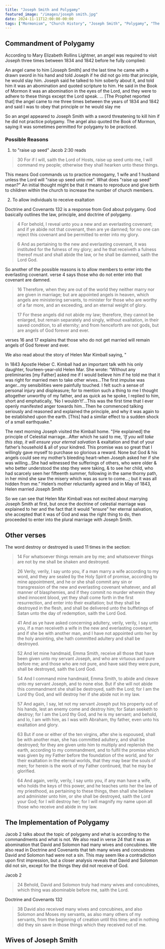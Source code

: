```yaml
---
title: "Joseph Smith and Polygamy"
featured_image: "/images/joseph smith.jpg"
date: 2024-11-11T12:00:00-00:00
tags: ["Mormonism", "Church History", "Joseph Smith", "Polygamy", "The Church of Jesus Christ of Latter Day Saints"]
---
```


## Commandment of Polygamy

According to Mary Elizabeth Rollins Lightner, an angel was required to visit Joseph three times between 1834 and 1842 before he fully complied:

An angel came to him [Joseph Smith] and the last time he came with a drawn sword in his hand and told Joseph if he did not go into that principle, he would slay him. Joseph said he talked to him soberly about it, and told him it was an abomination and quoted scripture to him. He said in the Book of Mormon it was an abomination in the eyes of the Lord, and they were to adhere to these things except the Lord speak. … [The Prophet reported that] the angel came to me three times between the years of 1834 and 1842 and said I was to obey that principle or he would slay me

So an angel appeared to Joseph Smith with a sword threatening to kill him if he did not practice polygamy. The angel also quoted the Book of Mormon, saying it was sometimes permitted for polygamy to be practiced. 

### Possible Reasons

1. to "raise up seed"
Jacob 2:30 reads

> 30 For if I will, saith the Lord of Hosts, raise up seed unto me, I will command my people; otherwise they shall hearken unto these things.

This means God commands us to practice monogamy, 1 wife and 1 husband unless the Lord will "raise up seed unto me". What does "raise up seed" mean?" An initial thought might be that it means to reproduce and give birth to children within the church to increase the number of church members. 

2. To allow individuals to receive exaltation

Doctrine and Covenants 132 is a response from God about polygamy. God basically outlines the law, principle, and doctrine of polygamy. 

> 4 For behold, I reveal unto you a new and an everlasting covenant; and if ye abide not that covenant, then are ye damned; for no one can reject this covenant and be permitted to enter into my glory.

> 6 And as pertaining to the new and everlasting covenant, it was instituted for the fulness of my glory; and he that receiveth a fulness thereof must and shall abide the law, or he shall be damned, saith the Lord God.

So another of the possible reasons is to allow members to enter into the everlasting covenant. verse 4 says those who do not enter into that covenant are damned. 

> 16 Therefore, when they are out of the world they neither marry nor are given in marriage; but are appointed angels in heaven, which angels are ministering servants, to minister for those who are worthy of a far more, and an exceeding, and an eternal weight of glory.

> 17 For these angels did not abide my law; therefore, they cannot be enlarged, but remain separately and singly, without exaltation, in their saved condition, to all eternity; and from henceforth are not gods, but are angels of God forever and ever.

verses 16 and 17 explains that those who do not get married will remain angels of God forever and ever.

We also read about the story of Helen Mar Kimball saying, "

In 1843 Apostle Heber C. Kimball had an important talk with his only daughter, fourteen-year-old Helen Mar.  She wrote: “Without any preliminaries [my Father] asked me if I would believe him if he told me that it was right for married men to take other wives...The first impulse was anger...my sensibilities were painfully touched. I felt such a sense of personal injury and displeasure; for to mention such a thing to me I thought altogether unworthy of my father, and as quick as he spoke, I replied to him, short and emphatically, ‘No I wouldn’t!’...This was the first time that I ever openly manifested anger towards him...Then he commenced talking seriously and reasoned and explained the principle, and why it was again to be established upon the earth. [This] had a similar effect to a sudden shock of a small earthquake.”

The next morning Joseph visited the Kimball home.  "[He explained] the principle of Celestial marrage...After which he said to me, *‘If you will take this step, it will ensure your eternal salvation* & exaltation and that of your father’s household & all of your kindred. This promise was so great that I willingly gave myself to purchase so glorious a reward. None but God & his angels could see my mother’s bleeding heart-when Joseph asked her if she was willing...She had witnessed the sufferings of others, who were older & who better understood the step they were taking, & to see her child, who had scarcely seen her fifteenth summer, following in the same thorny path, in her mind she saw the misery which was as sure to come...; but it was all hidden from me.”  Helen’s mother reluctantly agreed and in May of 1843, Helen married Joseph Smith

So we can see that Helen Mar Kimball was not excited about marrying Joseph Smith at first, but once the doctrine of celestial marriage was explained to her and the fact that it would "ensure" her eternal salvation, she accepted that it was of God and was the right thing to do, then proceeded to enter into the plural marriage with Joseph Smith. 

## Other verses

The word destroy or destroyed is used 11 times in the section:

> 14 For whatsoever things remain are by me; and whatsoever things are not by me shall be shaken and destroyed.

> 26 Verily, verily, I say unto you, if a man marry a wife according to my word, and they are sealed by the Holy Spirit of promise, according to mine appointment, and he or she shall commit any sin or transgression of the new and everlasting covenant whatever, and all manner of blasphemies, and if they commit no murder wherein they shed innocent blood, yet they shall come forth in the first resurrection, and enter into their exaltation; but they shall be destroyed in the flesh, and shall be delivered unto the buffetings of Satan unto the day of redemption, saith the Lord God.

> 41 And as ye have asked concerning adultery, verily, verily, I say unto you, if a man receiveth a wife in the new and everlasting covenant, and if she be with another man, and I have not appointed unto her by the holy anointing, she hath committed adultery and shall be destroyed.

> 52 And let mine handmaid, Emma Smith, receive all those that have been given unto my servant Joseph, and who are virtuous and pure before me; and those who are not pure, and have said they were pure, shall be destroyed, saith the Lord God.

> 54 And I command mine handmaid, Emma Smith, to abide and cleave unto my servant Joseph, and to none else. But if she will not abide this commandment she shall be destroyed, saith the Lord; for I am the Lord thy God, and will destroy her if she abide not in my law.

> 57 And again, I say, let not my servant Joseph put his property out of his hands, lest an enemy come and destroy him; for Satan seeketh to destroy; for I am the Lord thy God, and he is my servant; and behold, and lo, I am with him, as I was with Abraham, thy father, even unto his exaltation and glory.

> 63 But if one or either of the ten virgins, after she is espoused, shall be with another man, she has committed adultery, and shall be destroyed; for they are given unto him to multiply and replenish the earth, according to my commandment, and to fulfil the promise which was given by my Father before the foundation of the world, and for their exaltation in the eternal worlds, that they may bear the souls of men; for herein is the work of my Father continued, that he may be glorified.

> 64 And again, verily, verily, I say unto you, if any man have a wife, who holds the keys of this power, and he teaches unto her the law of my priesthood, as pertaining to these things, then shall she believe and administer unto him, or she shall be destroyed, saith the Lord your God; for I will destroy her; for I will magnify my name upon all those who receive and abide in my law.



## The Implementation of Polygamy

Jacob 2 talks about the topic of polygamy and what is according to the commandments and what is not. We also read in verse 24 that it was an abomination that David and Solomon had many wives and concubines. We also read in Doctrine and Covenants that teh many wives and concubines David and Solomon had were not a sin. This may seem like a contradiction upon first impression, but a closer analysis reveals that David and Solomon did not sin, except for the things they did not receive of God. 

Jacob 2
> 24 Behold, David and Solomon truly had many wives and concubines, which thing was abominable before me, saith the Lord.

Doctrine and Covenants 132
> 38 David also received many wives and concubines, and also Solomon and Moses my servants, as also many others of my servants, from the beginning of creation until this time; and in nothing did they sin save in those things which they received not of me.

## Wives of Joseph Smith

